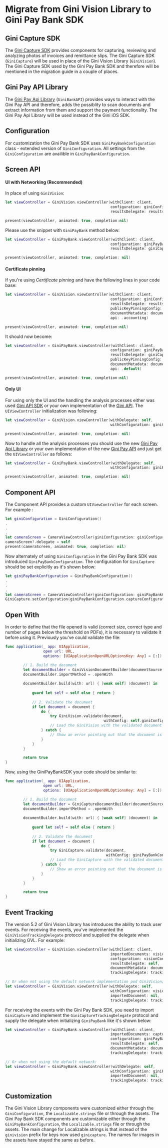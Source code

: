 Migrate from Gini Vision Library to Gini Pay Bank SDK
=======================================================

## Gini Capture SDK

The [Gini Capture SDK](https://github.com/gini/gini-capture-sdk-ios) provides components for capturing, reviewing and analyzing photos of invoices and remittance slips. 
The Gini Capture SDK (`GiniCapture`) will be used in place of the Gini Vision Library (`GiniVision`). 
The Gini Capture SDK used by the Gini Pay Bank SDK and therefore will be mentioned in the migration guide in a couple of places.

## Gini Pay API Library

The [Gini Pay Api Library](https://github.com/gini/gini-pay-api-lib-ios) (`GiniBankAPI`) provides ways to interact with the Gini Pay API and therefore, adds the possiblity to scan documents and extract information from them and support the payment functionality.
The Gini Pay Api Library will be used instead of the Gini iOS SDK.

## Configuration

For customization the Gini Pay Bank SDK uses `GiniPayBankConfiguration` class - extended version of `GiniConfiguration`. All settings from the `GiniConfiguration` are availible in `GiniPayBankConfiguration`.

## Screen API

#### UI with Networking (Recommended)

In place of using `GiniVision`:
```swift
let viewController = GiniVision.viewController(withClient: client,
                                               configuration: giniConfiguration,
                                               resultsDelegate: resultsDelegate)

present(viewController, animated: true, completion:nil)
```

Please use the snippet with `GiniPayBank` method below:
```swift
let viewController = GiniPayBank.viewController(withClient: client,
                                               configuration: giniPayBankConfiguration,
                                               resultsDelegate: giniCaptureResultsDelegate)

present(viewController, animated: true, completion: nil)
```
#### Certificate pinning

If you're using _Certificate pinning_ and have the following lines in your code base:
```swift
let viewController = GiniVision.viewController(withClient: client,
                                               configuration: giniConfiguration,
                                               resultsDelegate: resultsDelegate,
                                               publicKeyPinningConfig: yourPublicPinningConfig,
                                               documentMetadata: documentMetadata,
                                               api: .accounting)

present(viewController, animated: true, completion:nil)
```

It should now become:
```swift
let viewController = GiniPayBank.viewController(withClient: client,
                                               configuration: giniPayBankConfiguration,
                                               resultsDelegate: giniCaptureResultsDelegate,
                                               publicKeyPinningConfig: yourPublicPinningConfig,
                                               documentMetadata: documentMetadata,
                                               api: .default)

present(viewController, animated: true, completion:nil)
```

#### Only UI

For using only the UI and the handling the analysis processes either was used [Gini API SDK](https://github.com/gini/gini-ios) or your own implementation of the [Gini API](https://developer.gini.net/gini-api/html/index.html). The `UIViewController` initialization was following:
```swift
let viewController = GiniVision.viewController(withDelegate: self,
                                               withConfiguration: giniConfiguration)

present(viewController, animated: true, completion: nil)
```

Now to handle all the analysis processes you should use the new [Gini Pay Api Library](https://github.com/gini/gini-pay-api-lib-ios) or your own implementation of the new [Gini Pay API](https://pay-api.gini.net/documentation/#gini-pay-api-documentation-v1-0) and just get the `UIViewController` as follows:
```swift
let viewController = GiniPayBank.viewController(withDelegate: self,
                                               withConfiguration: giniPayBankConfiguration)

present(viewController, animated: true, completion: nil)
```

## Component API

The Component API provides a custom `UIViewController` for each screen. For example :

```swift
let giniConfiguration = GiniConfiguration()
.
.
.
let cameraScreen = CameraViewController(giniConfiguration: giniConfiguration)
cameraScreen?.delegate = self
present(cameraScreen, animated: true, completion: nil)
```

Now alternately of using `GiniConfiguration` in the Gini Pay Bank SDK was introduced `GiniPayBankConfiguration`.
The configuration for `GiniCapture` should be set explicitly as it's shown below:
```swift
let giniPayBankConfiguration = GiniPayBankConfiguration()
.
.
.
let cameraScreen = CameraViewController(giniConfiguration: giniPayBankConfiguration.captureConfiguration())
GiniCapture.setConfiguration(giniPayBankConfiguration.captureConfiguration())
```

## Open With

In order to define that the file opened is valid (correct size, correct type and number of pages below the threshold on PDFs), it is necessary to validate it before using it. Previously you've could validate the file:
```swift
func application(_ app: UIApplication,
                 open url: URL,
                 options: [UIApplicationOpenURLOptionsKey: Any] = [:]) -> Bool {

        // 1. Build the document
        let documentBuilder = GiniVisionDocumentBuilder(documentSource: .appName(name: sourceApplication))
        documentBuilder.importMethod = .openWith
        
        documentBuilder.build(with: url) { [weak self] (document) in
            
            guard let self = self else { return }
            
            // 2. Validate the document
            if let document = document {
                do {
                    try GiniVision.validate(document,
                                            withConfig: self.giniConfiguration)
                    // Load the GiniVision with the validated document
                } catch {
                    // Show an error pointing out that the document is invalid
                }
            }
        }

        return true
}
```
Now, using the GiniPayBankSDK your code should be similar to:
```swift
func application(_ app: UIApplication,
                 open url: URL,
                 options: [UIApplicationOpenURLOptionsKey: Any] = [:]) -> Bool {            

        // 1. Build the document
        let documentBuilder = GiniCaptureDocumentBuilder(documentSource: .appName(name: sourceApplication))
        documentBuilder.importMethod = .openWith
        
        documentBuilder.build(with: url) { [weak self] (document) in
            
            guard let self = self else { return }
            
            // 2. Validate the document
            if let document = document {
                do {
                    try GiniCapture.validate(document,
                                             withConfig: giniPayBankConfiguration.captureConfiguration())
                    // Load the GiniCapture with the validated document
                } catch {
                    // Show an error pointing out that the document is invalid
                }
            }
        }

        return true
}
```
## Event Tracking

The version 5.2 of Gini Vision Library has introduces the ability to track user events. For receiving the events, you've implemented the `GiniVisionTrackingDelegate` protocol and supplied the delegate when initializing GVL. For example:
```swift
let viewController = GiniVision.viewController(withClient: client,
                                               importedDocuments: visionDocuments,
                                               configuration: visionConfiguration,
                                               resultsDelegate: self,
                                               documentMetadata: documentMetadata,
                                               trackingDelegate: trackingDelegate)

// Or when not using the default network implementation pod GiniVision/Networking:
let viewController = GiniVision.viewController(withDelegate: self,
                                               withConfiguration: visionConfiguration,
                                               importedDocument: nil,
                                               trackingDelegate: trackingDelegate)
```

For receiving the events with the Gini Pay Bank SDK, you need to import `GiniCapture` and implement the `GiniCaptureTrackingDelegate` protocol and supply the delegate when initializing `GiniPayBank` like it's shown below:
```swift
let viewController = GiniPayBank.viewController(withClient: client,
                                               importedDocuments: captureDocuments,
                                               configuration: giniPayBankConfiguration,
                                               resultsDelegate: self,
                                               documentMetadata: documentMetadata,
                                               trackingDelegate: trackingDelegate)

// Or when not using the default network:
let viewController = GiniPayBank.viewController(withDelegate: self,
                                               withConfiguration: giniPayBankConfiguration,
                                               importedDocument: nil,
                                               trackingDelegate: trackingDelegate)
```

## Customization

The Gini Vision Library components were customized either through the `GiniConfiguration`, the `Localizable.strings` file or through the assets.
Тhe Gini Pay Bank SDK components are customizable either through the `GiniPayBankConfiguration`, the `Localizable.strings` file or through the assets. The main change for Localizable.strings is that instead of the `ginivision` prefix for keys now used `ginicapture`. The names for images in the assets have stayed the same as before.
